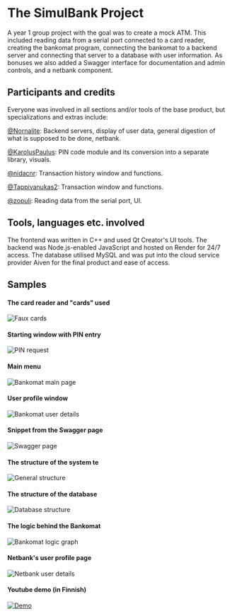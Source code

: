 # The SimulBank Project

A year 1 group project with the goal was to create a mock ATM. This included reading data from a serial port connected to a card reader, creating the bankomat program, connecting the bankomat to a backend server and connecting that server to a database with user information. As bonuses we also added a Swagger interface for documentation and admin controls, and a netbank component.

## Participants and credits
Everyone was involved in all sections and/or tools of the base product, but specializations and extras include:

[@Nornalite](https://github.com/Nornalite): Backend servers, display of user data, general digestion of what is supposed to be done, netbank.

[@KarolusPaulus](https://github.com/KarolusPaulus): PIN code module and its conversion into a separate library, visuals.

[@nidacnr](https://github.com/nidacnr): Transaction history window and functions.

[@Tappivanukas2](https://github.com/Tappivanukas2): Transaction window and functions.

[@zopuli](https://github.com/zopuli): Reading data from the serial port, UI.

## Tools, languages etc. involved
The frontend was written in C++ and used Qt Creator's UI tools. The backend was Node.js-enabled JavaScript and hosted on Render for 24/7 access. The database utilised MySQL and was put into the cloud service provider Aiven for the final product and ease of access.

## Samples
#### The card reader and "cards" used
![Faux cards](readme_images/bankomat_cards.png?raw=true "Faux cards")

#### Starting window with PIN entry
![PIN request](readme_images/bankomat_pin.png?raw=true "PIN request")

#### Main menu
![Bankomat main page](readme_images/bankomat_menu.png?raw=true "Bankomat main page")

#### User profile window
![Bankomat user details](readme_images/bankomat_user.png?raw=true "Bankomat user details")

#### Snippet from the Swagger page
![Swagger page](readme_images/swagger.png?raw=true "Swagger page")

#### The structure of the system te
![General structure](readme_images/structure.png?raw=true "General structure")

#### The structure of the database
![Database structure](readme_images/database.png?raw=true "Database structure")

#### The logic behind the Bankomat
![Bankomat logic graph](readme_images/bankomat_logic.png?raw=true "Bankomat logic graph")

#### Netbank's user profile page
![Netbank user details](readme_images/netbank_profile.png?raw=true "Netbank user details")

#### Youtube demo (in Finnish)
[![Demo](https://img.youtube.com/vi/evrqCWDBZTA/0.jpg)](https://www.youtube.com/watch?v=evrqCWDBZTA)
